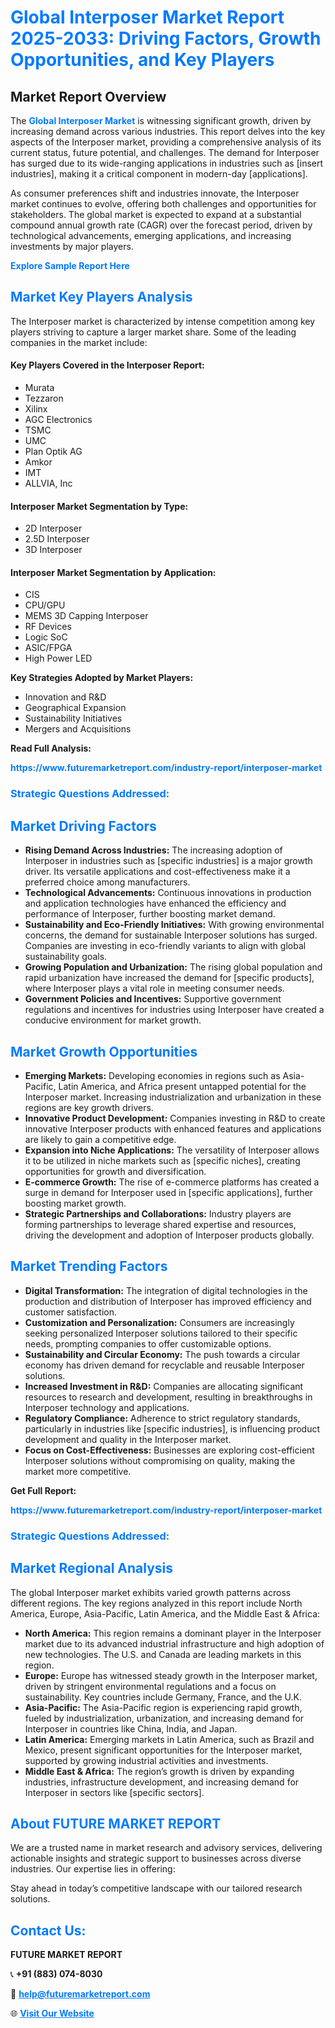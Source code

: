 <h1 style="color: #007BFF;">Global Interposer Market Report 2025-2033: Driving Factors, Growth Opportunities, and Key Players</h1>

<section id="overview">
<h2>Market Report Overview</h2>
<p>The <a href="https://www.futuremarketreport.com/industry-report/interposer-market" style="color: #007BFF; text-decoration: none;"><strong>Global Interposer Market</strong></a> is witnessing significant growth, driven by increasing demand across various industries. This report delves into the key aspects of the Interposer market, providing a comprehensive analysis of its current status, future potential, and challenges. The demand for Interposer has surged due to its wide-ranging applications in industries such as [insert industries], making it a critical component in modern-day [applications].</p>
<p>As consumer preferences shift and industries innovate, the Interposer market continues to evolve, offering both challenges and opportunities for stakeholders. The global market is expected to expand at a substantial compound annual growth rate (CAGR) over the forecast period, driven by technological advancements, emerging applications, and increasing investments by major players.</p>
</section>

<section id="overview">
<p><a href="https://www.futuremarketreport.com/request-sample/reportId=96720" style="color: #007BFF; text-decoration: none;"><strong>Explore Sample Report Here</strong></a></p>
</section>

<section id="key-players">
<h2 style="color: #007BFF;">Market Key Players Analysis</h2>
<p>The Interposer market is characterized by intense competition among key players striving to capture a larger market share. Some of the leading companies in the market include:</p>
<h4>Key Players Covered in the Interposer Report:</h4>
<ul><li>Murata</li><li>Tezzaron</li><li>Xilinx</li><li>AGC Electronics</li><li>TSMC</li><li>UMC</li><li>Plan Optik AG</li><li>Amkor</li><li>IMT</li><li>ALLVIA, Inc</li></ul>
<h4>Interposer Market Segmentation by Type:</h4>
<ul><li>2D Interposer</li><li>2.5D Interposer</li><li>3D Interposer</li></ul>

<h4>Interposer Market Segmentation by Application:</h4>
<ul><li>CIS</li><li>CPU/GPU</li><li>MEMS 3D Capping Interposer</li><li>RF Devices</li><li>Logic SoC</li><li>ASIC/FPGA</li><li>High Power LED</li></ul>
<p><strong>Key Strategies Adopted by Market Players:</strong></p>
<ul>
<li>Innovation and R&D</li>
<li>Geographical Expansion</li>
<li>Sustainability Initiatives</li>
<li>Mergers and Acquisitions</li>
</ul>
</section>

<section>
<p><strong>Read Full Analysis: </strong></p><a href="https://www.futuremarketreport.com/industry-report/interposer-market" style="color: #007BFF; text-decoration: none;"><strong>https://www.futuremarketreport.com/industry-report/interposer-market</strong></a>
<h3 style="color: #007BFF;">Strategic Questions Addressed:</h3>
</section>

<section id="driving-factors">
<h2 style="color: #007BFF;">Market Driving Factors</h2>
<ul>
<li><strong>Rising Demand Across Industries:</strong> The increasing adoption of Interposer in industries such as [specific industries] is a major growth driver. Its versatile applications and cost-effectiveness make it a preferred choice among manufacturers.</li>
<li><strong>Technological Advancements:</strong> Continuous innovations in production and application technologies have enhanced the efficiency and performance of Interposer, further boosting market demand.</li>
<li><strong>Sustainability and Eco-Friendly Initiatives:</strong> With growing environmental concerns, the demand for sustainable Interposer solutions has surged. Companies are investing in eco-friendly variants to align with global sustainability goals.</li>
<li><strong>Growing Population and Urbanization:</strong> The rising global population and rapid urbanization have increased the demand for [specific products], where Interposer plays a vital role in meeting consumer needs.</li>
<li><strong>Government Policies and Incentives:</strong> Supportive government regulations and incentives for industries using Interposer have created a conducive environment for market growth.</li>
</ul>
</section>

<section id="growth-opportunities">
<h2 style="color: #007BFF;">Market Growth Opportunities</h2>
<ul>
<li><strong>Emerging Markets:</strong> Developing economies in regions such as Asia-Pacific, Latin America, and Africa present untapped potential for the Interposer market. Increasing industrialization and urbanization in these regions are key growth drivers.</li>
<li><strong>Innovative Product Development:</strong> Companies investing in R&D to create innovative Interposer products with enhanced features and applications are likely to gain a competitive edge.</li>
<li><strong>Expansion into Niche Applications:</strong> The versatility of Interposer allows it to be utilized in niche markets such as [specific niches], creating opportunities for growth and diversification.</li>
<li><strong>E-commerce Growth:</strong> The rise of e-commerce platforms has created a surge in demand for Interposer used in [specific applications], further boosting market growth.</li>
<li><strong>Strategic Partnerships and Collaborations:</strong> Industry players are forming partnerships to leverage shared expertise and resources, driving the development and adoption of Interposer products globally.</li>
</ul>
</section>

<section id="trending-factors">
<h2 style="color: #007BFF;">Market Trending Factors</h2>
<ul>
<li><strong>Digital Transformation:</strong> The integration of digital technologies in the production and distribution of Interposer has improved efficiency and customer satisfaction.</li>
<li><strong>Customization and Personalization:</strong> Consumers are increasingly seeking personalized Interposer solutions tailored to their specific needs, prompting companies to offer customizable options.</li>
<li><strong>Sustainability and Circular Economy:</strong> The push towards a circular economy has driven demand for recyclable and reusable Interposer solutions.</li>
<li><strong>Increased Investment in R&D:</strong> Companies are allocating significant resources to research and development, resulting in breakthroughs in Interposer technology and applications.</li>
<li><strong>Regulatory Compliance:</strong> Adherence to strict regulatory standards, particularly in industries like [specific industries], is influencing product development and quality in the Interposer market.</li>
<li><strong>Focus on Cost-Effectiveness:</strong> Businesses are exploring cost-efficient Interposer solutions without compromising on quality, making the market more competitive.</li>
</ul>
</section>

<section>
<p><strong>Get Full Report: </strong></p><a href="https://www.futuremarketreport.com/industry-report/interposer-market" style="color: #007BFF; text-decoration: none;"><strong>https://www.futuremarketreport.com/industry-report/interposer-market</strong></a>
<h3 style="color: #007BFF;">Strategic Questions Addressed:</h3>
</section>


<section id="regional-analysis">
<h2 style="color: #007BFF;">Market Regional Analysis</h2>
<p>The global Interposer market exhibits varied growth patterns across different regions. The key regions analyzed in this report include North America, Europe, Asia-Pacific, Latin America, and the Middle East & Africa:</p>
<ul>
<li><strong>North America:</strong> This region remains a dominant player in the Interposer market due to its advanced industrial infrastructure and high adoption of new technologies. The U.S. and Canada are leading markets in this region.</li>
<li><strong>Europe:</strong> Europe has witnessed steady growth in the Interposer market, driven by stringent environmental regulations and a focus on sustainability. Key countries include Germany, France, and the U.K.</li>
<li><strong>Asia-Pacific:</strong> The Asia-Pacific region is experiencing rapid growth, fueled by industrialization, urbanization, and increasing demand for Interposer in countries like China, India, and Japan.</li>
<li><strong>Latin America:</strong> Emerging markets in Latin America, such as Brazil and Mexico, present significant opportunities for the Interposer market, supported by growing industrial activities and investments.</li>
<li><strong>Middle East & Africa:</strong> The region’s growth is driven by expanding industries, infrastructure development, and increasing demand for Interposer in sectors like [specific sectors].</li>
</ul>
</section>

<footer>
<h2 style="color: #007BFF;">About FUTURE MARKET REPORT</h2>
<p>We are a trusted name in market research and advisory services, delivering actionable insights and strategic support to businesses across diverse industries. Our expertise lies in offering:</p>

<p>Stay ahead in today’s competitive landscape with our tailored research solutions.</p>

<h2 style="color: #007BFF;">Contact Us:</h2>
<p><strong>FUTURE MARKET REPORT</strong></p>
<p>📞 <strong>+91 (883) 074-8030</strong></p>
<p>📧 <strong><a href="mailto:help@futuremarketreport.com" style="color: #007BFF;">help@futuremarketreport.com</a></strong></p>
<p>🌐 <strong><a href="https://www.futuremarketreport.com/" style="color: #007BFF;">Visit Our Website</a></strong></p>
</footer>